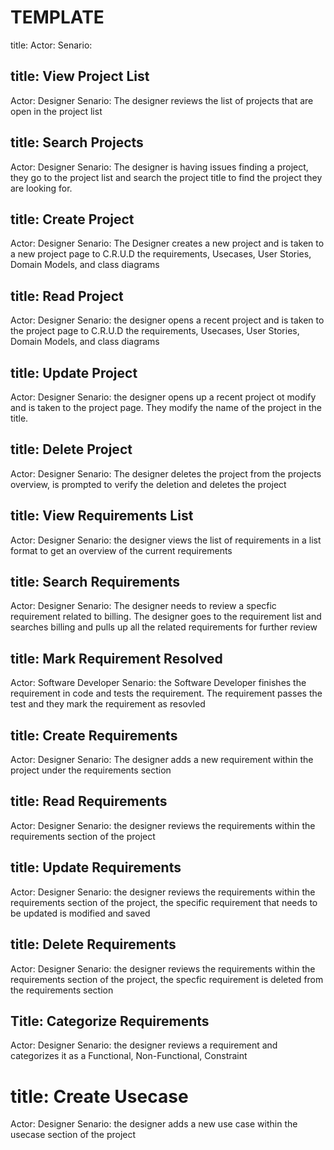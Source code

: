 # TEMPLATE
title: 
Actor: 
Senario: 

## title: View Project List
Actor: Designer
Senario: The designer reviews the list of projects that are open in the project list

## title: Search Projects
Actor: Designer
Senario: The designer is having issues finding a project, they go to the project list and search the project title to find the project they are looking for.

## title: Create Project
Actor: Designer
Senario: The Designer creates a new project and is taken to a new project page to C.R.U.D the requirements, Usecases, User Stories, Domain Models, and class diagrams

## title: Read Project
Actor: Designer
Senario: the designer opens a recent project and is taken to the project page to C.R.U.D the requirements, Usecases, User Stories, Domain Models, and class diagrams

## title: Update Project
Actor: Designer
Senario: the designer opens up a recent project ot modify and is taken to the project page. They modify the name of the project in the title.


## title: Delete Project
Actor: Designer
Senario: The designer deletes the project from the projects overview, is prompted to verify the deletion and deletes the project


## title: View Requirements List
Actor: Designer
Senario: the designer views the list of requirements in a list format to get an overview of the current requirements

## title: Search Requirements
Actor: Designer
Senario: The designer needs to review a specfic requirement related to billing. The designer goes to the requirement list and searches billing and pulls up all the related requirements for further review 

## title: Mark Requirement Resolved
Actor: Software Developer
Senario: the Software Developer finishes the requirement in code and tests the requirement. The requirement passes the test and they mark the requirement as resovled

## title: Create Requirements
Actor: Designer
Senario: The designer adds a new requirement within the project under the requirements section

## title: Read Requirements
Actor: Designer
Senario: the designer reviews the requirements within the requirements section of the project

## title: Update Requirements
Actor: Designer
Senario: the designer reviews the requirements within the requirements section of the project, the specific requirement that needs to be updated is modified and saved

## title: Delete Requirements
Actor: Designer
Senario: the designer reviews the requirements within the requirements section of the project, the specfic requirement is deleted from the requirements section

## Title: Categorize Requirements
Actor: Designer
Senario: the designer reviews a requirement and categorizes it as a Functional, Non-Functional, Constraint


# title: Create Usecase
Actor: Designer
Senario: the designer adds a new use case within the usecase section of the project
